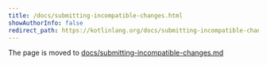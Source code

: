 ```yaml
---
title: /docs/submitting-incompatible-changes.html
showAuthorInfo: false
redirect_path: https://kotlinlang.org/docs/submitting-incompatible-changes.html
---
```


The page is moved to [docs/submitting-incompatible-changes.md](../../docs/submitting-incompatible-changes.md)
